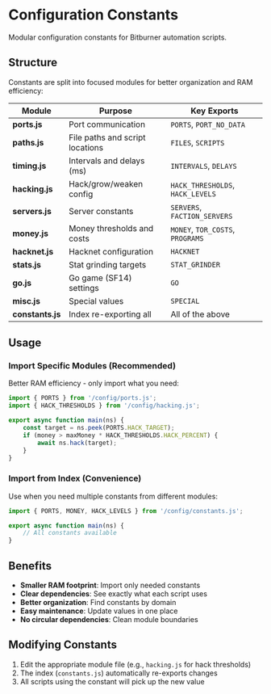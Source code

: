 # Configuration Constants

Modular configuration constants for Bitburner automation scripts.

## Structure

Constants are split into focused modules for better organization and RAM efficiency:

| Module | Purpose | Key Exports |
|--------|---------|-------------|
| **ports.js** | Port communication | `PORTS`, `PORT_NO_DATA` |
| **paths.js** | File paths and script locations | `FILES`, `SCRIPTS` |
| **timing.js** | Intervals and delays (ms) | `INTERVALS`, `DELAYS` |
| **hacking.js** | Hack/grow/weaken config | `HACK_THRESHOLDS`, `HACK_LEVELS` |
| **servers.js** | Server constants | `SERVERS`, `FACTION_SERVERS` |
| **money.js** | Money thresholds and costs | `MONEY`, `TOR_COSTS`, `PROGRAMS` |
| **hacknet.js** | Hacknet configuration | `HACKNET` |
| **stats.js** | Stat grinding targets | `STAT_GRINDER` |
| **go.js** | Go game (SF14) settings | `GO` |
| **misc.js** | Special values | `SPECIAL` |
| **constants.js** | Index re-exporting all | All of the above |

## Usage

### Import Specific Modules (Recommended)

Better RAM efficiency - only import what you need:

```javascript
import { PORTS } from '/config/ports.js';
import { HACK_THRESHOLDS } from '/config/hacking.js';

export async function main(ns) {
    const target = ns.peek(PORTS.HACK_TARGET);
    if (money > maxMoney * HACK_THRESHOLDS.HACK_PERCENT) {
        await ns.hack(target);
    }
}
```

### Import from Index (Convenience)

Use when you need multiple constants from different modules:

```javascript
import { PORTS, MONEY, HACK_LEVELS } from '/config/constants.js';

export async function main(ns) {
    // All constants available
}
```

## Benefits

- **Smaller RAM footprint**: Import only needed constants
- **Clear dependencies**: See exactly what each script uses
- **Better organization**: Find constants by domain
- **Easy maintenance**: Update values in one place
- **No circular dependencies**: Clean module boundaries

## Modifying Constants

1. Edit the appropriate module file (e.g., `hacking.js` for hack thresholds)
2. The index (`constants.js`) automatically re-exports changes
3. All scripts using the constant will pick up the new value
